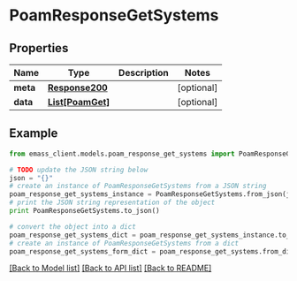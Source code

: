 # PoamResponseGetSystems


## Properties
Name | Type | Description | Notes
------------ | ------------- | ------------- | -------------
**meta** | [**Response200**](Response200.md) |  | [optional] 
**data** | [**List[PoamGet]**](PoamGet.md) |  | [optional] 

## Example

```python
from emass_client.models.poam_response_get_systems import PoamResponseGetSystems

# TODO update the JSON string below
json = "{}"
# create an instance of PoamResponseGetSystems from a JSON string
poam_response_get_systems_instance = PoamResponseGetSystems.from_json(json)
# print the JSON string representation of the object
print PoamResponseGetSystems.to_json()

# convert the object into a dict
poam_response_get_systems_dict = poam_response_get_systems_instance.to_dict()
# create an instance of PoamResponseGetSystems from a dict
poam_response_get_systems_form_dict = poam_response_get_systems.from_dict(poam_response_get_systems_dict)
```
[[Back to Model list]](../README.md#documentation-for-models) [[Back to API list]](../README.md#documentation-for-api-endpoints) [[Back to README]](../README.md)


